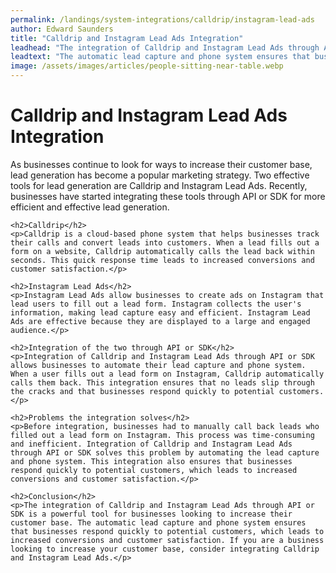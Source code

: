 ```yaml
---
permalink: /landings/system-integrations/calldrip/instagram-lead-ads
author: Edward Saunders
title: "Calldrip and Instagram Lead Ads Integration"
leadhead: "The integration of Calldrip and Instagram Lead Ads through API or SDK is a powerful tool for businesses looking to increase their customer base"
leadtext: "The automatic lead capture and phone system ensures that businesses respond quickly to potential customers, which leads to increased conversions and customer satisfaction. If you are a business looking to increase your customer base, consider integrating Calldrip and Instagram Lead Ads."
image: /assets/images/articles/people-sitting-near-table.webp
---
```

<div class="arttext">	<h1>Calldrip and Instagram Lead Ads Integration</h1>
	<p>As businesses continue to look for ways to increase their customer base, lead generation has become a popular marketing strategy. Two effective tools for lead generation are Calldrip and Instagram Lead Ads. Recently, businesses have started integrating these tools through API or SDK for more efficient and effective lead generation.</p>

    <h2>Calldrip</h2>
    <p>Calldrip is a cloud-based phone system that helps businesses track their calls and convert leads into customers. When a lead fills out a form on a website, Calldrip automatically calls the lead back within seconds. This quick response time leads to increased conversions and customer satisfaction.</p>

    <h2>Instagram Lead Ads</h2>
    <p>Instagram Lead Ads allow businesses to create ads on Instagram that lead users to fill out a lead form. Instagram collects the user's information, making lead capture easy and efficient. Instagram Lead Ads are effective because they are displayed to a large and engaged audience.</p>

    <h2>Integration of the two through API or SDK</h2>
    <p>Integration of Calldrip and Instagram Lead Ads through API or SDK allows businesses to automate their lead capture and phone system. When a user fills out a lead form on Instagram, Calldrip automatically calls them back. This integration ensures that no leads slip through the cracks and that businesses respond quickly to potential customers.</p>

    <h2>Problems the integration solves</h2>
    <p>Before integration, businesses had to manually call back leads who filled out a lead form on Instagram. This process was time-consuming and inefficient. Integration of Calldrip and Instagram Lead Ads through API or SDK solves this problem by automating the lead capture and phone system. This integration also ensures that businesses respond quickly to potential customers, which leads to increased conversions and customer satisfaction.</p>

    <h2>Conclusion</h2>
    <p>The integration of Calldrip and Instagram Lead Ads through API or SDK is a powerful tool for businesses looking to increase their customer base. The automatic lead capture and phone system ensures that businesses respond quickly to potential customers, which leads to increased conversions and customer satisfaction. If you are a business looking to increase your customer base, consider integrating Calldrip and Instagram Lead Ads.</p>
</div>